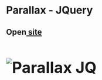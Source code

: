 <h1>Parallax - JQuery</h1>
<h2>Open<a href="https://cwetkow.github.io/jquery-elements/parallax" target="_blank"> site</a><a</h2>
<h1>
<p>
	<img src="https://user-images.githubusercontent.com/20288358/29912580-ca8b3522-8e3a-11e7-9f16-671c437b966d.png" alt="Parallax JQ">
</p>